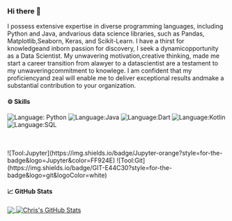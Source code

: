 ### Hi there 👋
I possess extensive expertise in diverse programming languages, including Python and Java, andvarious data science libraries, such as Pandas, Matplotlib,Seaborn, Keras, and Scikit-Learn. I have a thirst for knowledgeand inborn passion for discovery, I seek a dynamicopportunity as a Data Scientist. My unwavering motivation,creative thinking, made me start a career transition from alawyer to a datascientist are a testament to my unwaveringcommitment to knowlege. I am confident that my proficiencyand zeal will enable me to deliver exceptional results andmake a substantial contribution to your organization.
<!--
**Joaron4/Joaron4** is a ✨ _special_ ✨ repository because its `README.md` (this file) appears on your GitHub profile.

Here are some ideas to get you started:

- 🔭 I’m currently working on ...
- 🌱 I’m currently learning ...
- 👯 I’m looking to collaborate on ...
- 🤔 I’m looking for help with ...
- 💬 Ask me about ...
- 📫 How to reach me: ...
- 😄 Pronouns: ...
- ⚡ Fun fact: ...
-->
#### ⚙️ Skills

![Language: Python](https://img.shields.io/badge/Python-3776AB?style=for-the-badge&logo=python&logoColor=white)
![Language:Java](https://img.shields.io/badge/Java-ED8B00?style=for-the-badge&logo=openjdk&logoColor=white)
![Language:Dart](https://img.shields.io/badge/Dart-0175C2?style=for-the-badge&logo=dart&logoColor=white&color=45B1E8)
![Language:Kotlin](https://img.shields.io/badge/Kotlin-0095D5?&style=for-the-badge&logo=kotlin&logoColor=white)
![Language:SQL](https://img.shields.io/badge/SQL-005C84?style=for-the-badge&logo=mysql&logoColor=white)

<br>
<br>
![Tool:Jupyter](https://img.shields.io/badge/Jupyter-orange?style=for-the-badge&logo=Jupyter&color=FF924E)
![Tool:Git](https://img.shields.io/badge/GIT-E44C30?style=for-the-badge&logo=git&logoColor=white)


#### 📈 GitHub Stats
<a href="https://github.com/chrispyles/chrispyles">
  <img align="center" src="https://github-readme-stats.vercel.app/api/top-langs/?username=Joaron4&hide=java,html,tex,jupyter%20notebook,css&title_color=ffffff&text_color=c9cacc&icon_color=2e7494&bg_color=1d1f21&langs_count=3" />
</a>

<a href="https://github.com/chrispyles/chrispyles">
  <img align="center" src="https://github-readme-stats.vercel.app/api?username=Joaron4&show_icons=true&line_height=27&count_private=true&title_color=ffffff&text_color=c9cacc&icon_color=2e7494&bg_color=1d1f21" alt="Chris's GitHub Stats" />
</a>
